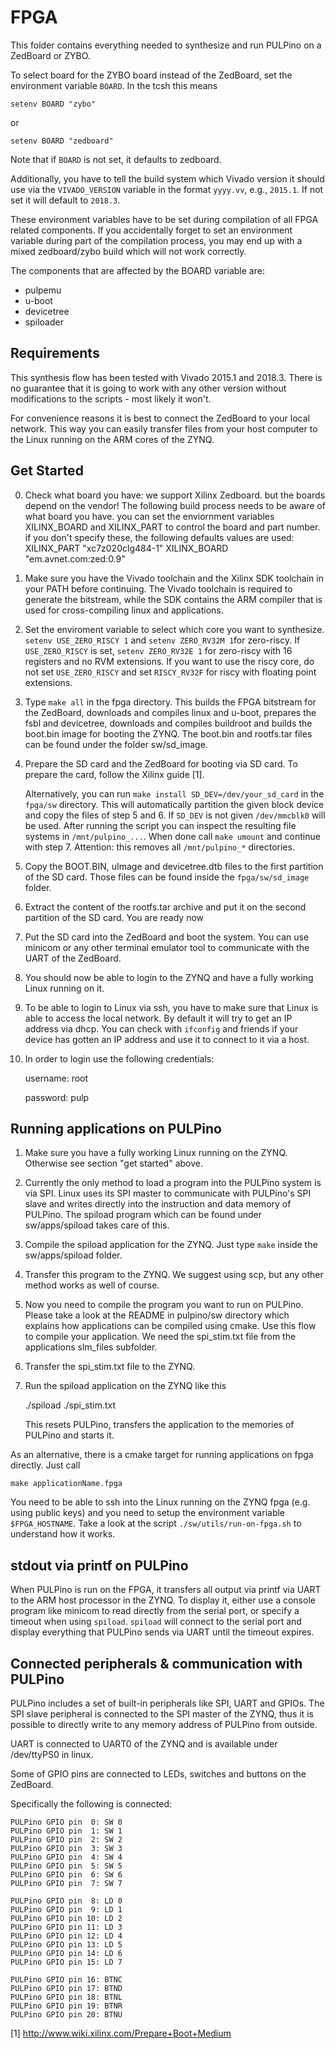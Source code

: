 # FPGA

This folder contains everything needed to synthesize and run PULPino on a ZedBoard or ZYBO.

To select board for the ZYBO board instead of the ZedBoard, set the environment
variable `BOARD`. In the tcsh this means

    setenv BOARD "zybo"

or

    setenv BOARD "zedboard"

Note that if `BOARD` is not set, it defaults to zedboard.

Additionally, you have to tell the build system which Vivado version it should use
via the `VIVADO_VERSION` variable in the format `yyyy.vv`, e.g., `2015.1`.
If not set it will default to `2018.3`.

These environment variables have to be set during compilation of all FPGA related
components. If you accidentally forget to set an environment variable during
part of the compilation process, you may end up with a mixed zedboard/zybo
build which will not work correctly.

The components that are affected by the BOARD variable are:
* pulpemu
* u-boot
* devicetree
* spiloader


## Requirements

This synthesis flow has been tested with Vivado 2015.1 and 2018.3. There is no guarantee
that it is going to work with any other version without modifications to the
scripts - most likely it won't.

For convenience reasons it is best to connect the ZedBoard to your local
network. This way you can easily transfer files from your host computer to the
Linux running on the ARM cores of the ZYNQ.


## Get Started

0. Check what board you have: we support Xilinx Zedboard. but the boards depend on the vendor!
   The following build process needs to be aware of what board you have. you can set the
   enviornment variables XILINX_BOARD and XILINX_PART to control the board and part number.
   if you don't specify these, the following defaults values are used:
   XILINX_PART "xc7z020clg484-1"
   XILINX_BOARD "em.avnet.com:zed:0.9"


1. Make sure you have the Vivado toolchain and the Xilinx SDK toolchain in your
   PATH before continuing. The Vivado toolchain is required to generate the
   bitstream, while the SDK contains the ARM compiler that is used for
   cross-compiling linux and applications.

2. Set the enviroment variable to select which core you want to synthesize.
   `setenv USE_ZERO_RISCY 1`  and `setenv ZERO_RV32M 1`for zero-riscy.
   If `USE_ZERO_RISCY` is set, `setenv ZERO_RV32E 1` for zero-riscy with 16 registers and no RVM extensions.
   If you want to use the riscy core, do not set `USE_ZERO_RISCY` and set
   `RISCY_RV32F` for riscy with floating point extensions.

3. Type `make all` in the fpga directory.
   This builds the FPGA bitstream for the ZedBoard, downloads and compiles linux
   and u-boot, prepares the fsbl and devicetree, downloads and compiles buildroot
   and builds the boot.bin image for booting the ZYNQ.
   The boot.bin and rootfs.tar files can be found under the folder sw/sd_image.

4. Prepare the SD card and the ZedBoard for booting via SD card.
   To prepare the card, follow the Xilinx guide [1].

   Alternatively, you can run `make install SD_DEV=/dev/your_sd_card` 
   in the `fpga/sw` directory. This will automatically partition the
   given block device and copy the files of step 5 and 6. If `SD_DEV`
   is not given `/dev/mmcblk0` will be used.
   After running the script you can inspect the resulting file systems
   in `/mnt/pulpino_...`. When done call `make umount` and continue with 
   step 7. Attention: this removes all `/mnt/pulpino_*` directories.

5. Copy the BOOT.BIN, uImage and devicetree.dtb files to the first partition of the SD card.
   Those files can be found inside the `fpga/sw/sd_image` folder.

6. Extract the content of the rootfs.tar archive and put it on the second
   partition of the SD card.
   You are ready now

7. Put the SD card into the ZedBoard and boot the system.
   You can use minicom or any other terminal emulator tool to communicate with
   the UART of the ZedBoard.

8. You should now be able to login to the ZYNQ and have a fully working Linux
   running on it.

9. To be able to login to Linux via ssh, you have to make sure that Linux is
   able to access the local network. By default it will try to get an IP
   address via dhcp. You can check with `ifconfig` and friends if your device
   has gotten an IP address and use it to connect to it via a host.

10. In order to login use the following credentials:

       username: root

       password: pulp


## Running applications on PULPino

1. Make sure you have a fully working Linux running on the ZYNQ.
   Otherwise see section "get started" above.

2. Currently the only method to load a program into the PULPino system is via
   SPI. Linux uses its SPI master to communicate with PULPino's SPI slave and
   writes directly into the instruction and data memory of PULPino.
   The spiload program which can be found under sw/apps/spiload takes care of
   this.

3. Compile the spiload application for the ZYNQ.
   Just type `make` inside the sw/apps/spiload folder.

4. Transfer this program to the ZYNQ. We suggest using scp, but any other
   method works as well of course.

5. Now you need to compile the program you want to run on PULPino.
   Please take a look at the README in pulpino/sw directory which explains how
   applications can be compiled using cmake.
   Use this flow to compile your application. We need the spi_stim.txt file
   from the applications slm_files subfolder.

6. Transfer the spi_stim.txt file to the ZYNQ.

7. Run the spiload application on the ZYNQ like this

    ./spiload ./spi_stim.txt

   This resets PULPino, transfers the application to the memories of PULPino
   and starts it.


As an alternative, there is a cmake target for running applications on fpga
directly. Just call

    make applicationName.fpga

You need to be able to ssh into the Linux running on the ZYNQ fpga (e.g. using
public keys) and you need to setup the environment variable `$FPGA_HOSTNAME`.
Take a look at the script `./sw/utils/run-on-fpga.sh` to understand how it
works.


## stdout via printf on PULPino

When PULPino is run on the FPGA, it transfers all output via printf via UART to
the ARM host processor in the ZYNQ. To display it, either use a console program
like minicom to read directly from the serial port, or specify a timeout when
using `spiload`. `spiload` will connect to the serial port and display
everything that PULPino sends via UART until the timeout expires.

## Connected peripherals & communication with PULPino

PULPino includes a set of built-in peripherals like SPI, UART and GPIOs.
The SPI slave peripheral is connected to the SPI master of the ZYNQ, thus it is
possible to directly write to any memory address of PULPino from outside.

UART is connected to UART0 of the ZYNQ and is available under /dev/ttyPS0 in
linux.


Some of GPIO pins are connected to LEDs, switches and buttons on the ZedBoard.

Specifically the following is connected:

    PULPino GPIO pin  0: SW 0
    PULPino GPIO pin  1: SW 1
    PULPino GPIO pin  2: SW 2
    PULPino GPIO pin  3: SW 3
    PULPino GPIO pin  4: SW 4
    PULPino GPIO pin  5: SW 5
    PULPino GPIO pin  6: SW 6
    PULPino GPIO pin  7: SW 7

    PULPino GPIO pin  8: LD 0
    PULPino GPIO pin  9: LD 1
    PULPino GPIO pin 10: LD 2
    PULPino GPIO pin 11: LD 3
    PULPino GPIO pin 12: LD 4
    PULPino GPIO pin 13: LD 5
    PULPino GPIO pin 14: LD 6
    PULPino GPIO pin 15: LD 7

    PULPino GPIO pin 16: BTNC
    PULPino GPIO pin 17: BTND
    PULPino GPIO pin 18: BTNL
    PULPino GPIO pin 19: BTNR
    PULPino GPIO pin 20: BTNU




[1] http://www.wiki.xilinx.com/Prepare+Boot+Medium
